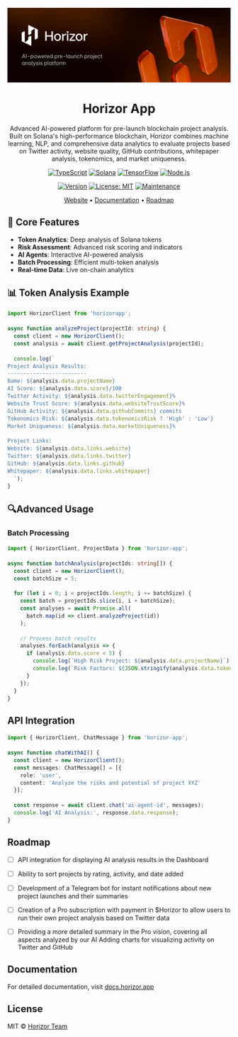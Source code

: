 ![Horizor App](./assets/header.jpg)

<h1 align="center">Horizor App</h1>

<p align="center">
Advanced AI-powered platform for pre-launch blockchain project analysis. Built on Solana's high-performance blockchain, Horizor combines machine learning, NLP, and comprehensive data analytics to evaluate projects based on Twitter activity, website quality, GitHub contributions, whitepaper analysis, tokenomics, and market uniqueness.
</p>

<div align="center">

[![TypeScript](https://img.shields.io/badge/TypeScript-007ACC?style=for-the-badge&logo=typescript&logoColor=white)](https://www.typescriptlang.org/)
[![Solana](https://img.shields.io/badge/Solana-black?style=for-the-badge&logo=solana&logoColor=14F195)](https://solana.com/)
[![TensorFlow](https://img.shields.io/badge/TensorFlow-FF6F00?style=for-the-badge&logo=tensorflow&logoColor=white)](https://www.tensorflow.org/)
[![Node.js](https://img.shields.io/badge/Node.js-43853D?style=for-the-badge&logo=node.js&logoColor=white)](https://nodejs.org/)

[![Version](https://img.shields.io/badge/version-1.0.0-blue.svg?cacheSeconds=2592000&style=flat-square)](https://github.com/horizorapp/horizor-app)
[![License: MIT](https://img.shields.io/badge/License-MIT-yellow.svg?style=flat-square)](https://opensource.org/licenses/MIT)
[![Maintenance](https://img.shields.io/badge/Maintained%3F-yes-green.svg?style=flat-square)](https://github.com/horizorapp/horizor-app/graphs/commit-activity)

</div>

<p align="center">
  <a href="https://horizor.app">Website</a> •
  <a href="https://docs.horizor.app">Documentation</a> •
  <a href="https://docs.horizor.app">Roadmap</a>
</p>


## 🔧 Core Features

- **Token Analytics**: Deep analysis of Solana tokens
- **Risk Assessment**: Advanced risk scoring and indicators
- **AI Agents**: Interactive AI-powered analysis
- **Batch Processing**: Efficient multi-token analysis
- **Real-time Data**: Live on-chain analytics

## 📊 Token Analysis Example

```typescript
import HorizorClient from 'horizorapp';

async function analyzeProject(projectId: string) {
  const client = new HorizorClient();
  const analysis = await client.getProjectAnalysis(projectId);

  console.log(`
Project Analysis Results:
-------------------------
Name: ${analysis.data.projectName}
AI Score: ${analysis.data.score}/100
Twitter Activity: ${analysis.data.twitterEngagement}%
Website Trust Score: ${analysis.data.websiteTrustScore}%
GitHub Activity: ${analysis.data.githubCommits} commits
Tokenomics Risk: ${analysis.data.tokenomicsRisk ? 'High' : 'Low'}
Market Uniqueness: ${analysis.data.marketUniqueness}%
  
Project Links:
Website: ${analysis.data.links.website}
Twitter: ${analysis.data.links.twitter}
GitHub: ${analysis.data.links.github}
Whitepaper: ${analysis.data.links.whitepaper}
  `);
}

```

## 🔍Advanced Usage

### Batch Processing

```typescript
import { HorizorClient, ProjectData } from 'horizor-app';

async function batchAnalysis(projectIds: string[]) {
  const client = new HorizorClient();
  const batchSize = 5;
  
  for (let i = 0; i < projectIds.length; i += batchSize) {
    const batch = projectIds.slice(i, i + batchSize);
    const analyses = await Promise.all(
      batch.map(id => client.analyzeProject(id))
    );
    
    // Process batch results
    analyses.forEach(analysis => {
      if (analysis.data.score < 5) {
        console.log(`High Risk Project: ${analysis.data.projectName}`);
        console.log(`Risk Factors: ${JSON.stringify(analysis.data.tokenomics)}`);
      }
    });
  }
}
```


## API Integration

```typescript
import { HorizorClient, ChatMessage } from 'horizor-app';

async function chatWithAI() {
  const client = new HorizorClient();
  const messages: ChatMessage[] = [{
    role: 'user',
    content: 'Analyze the risks and potential of project XYZ'
  }];
  
  const response = await client.chat('ai-agent-id', messages);
  console.log('AI Analysis:', response.data.response);
}
```


## Roadmap

- [ ] API integration for displaying AI analysis results in the Dashboard
- [ ] Ability to sort projects by rating, activity, and date added
- [ ] Development of a Telegram bot for instant notifications about new project launches and their summaries
- [ ] Creation of a Pro subscription with payment in $Horizor  to allow users to run their own project analysis based on Twitter data
- [ ] Providing a more detailed summary in the Pro vision, covering all aspects analyzed by our AI
Adding charts for visualizing activity on Twitter and GitHub


## Documentation

For detailed documentation, visit [docs.horizor.app](https://horizorapp.gitbook.io/docs)


## License

MIT © [Horizor Team](LICENSE)

